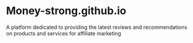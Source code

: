 # Money-strong.github.io
A platform dedicated to providing the latest reviews and recommendations on products and services for affiliate marketing
